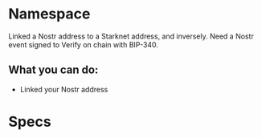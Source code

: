 # Namespace

Linked a Nostr address to a Starknet address, and inversely.
Need a Nostr event signed to Verify on chain with BIP-340.


## What you can do:

- Linked your Nostr address

# Specs